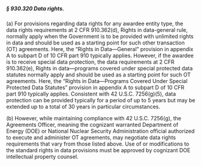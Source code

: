 ##### § 930.320 Data rights. #####

(a) For provisions regarding data rights for any awardee entity type, the data rights requirements at 2 CFR 910.362(d), Rights in data-general rule, normally apply when the Government is to be provided with unlimited rights in data and should be used as a starting point for such other transaction (OT) agreements. Here, the “Rights in Data—General” provision in appendix A to subpart D of 10 CFR part 910 typically applies. However, if the awardee is to receive special data protection, the data requirements at 2 CFR 910.362(e), Rights in data—programs covered under special protected data statutes normally apply and should be used as a starting point for such OT agreements. Here, the “Rights in Data—Programs Covered Under Special Protected Data Statutes” provision in appendix A to subpart D of 10 CFR part 910 typically applies. Consistent with 42 U.S.C. 7256(g)(5), data protection can be provided typically for a period of up to 5 years but may be extended up to a total of 30 years in particular circumstances.

(b) However, while maintaining compliance with 42 U.S.C. 7256(g), the Agreements Officer, meaning the cognizant warranted Department of Energy (DOE) or National Nuclear Security Administration official authorized to execute and administer OT agreements, may negotiate data rights requirements that vary from those listed above. Use of or modifications to the standard rights in data provisions must be approved by cognizant DOE intellectual property counsel.